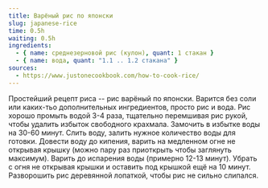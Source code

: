 ```yaml
---
title: Варёный рис по японски
slug: japanese-rice
time: 0.5h
waiting: 0.5h
ingredients:
  - { name: среднезерновой рис (кулон), quant: 1 стакан }
  - { name: вода, quant: "1.1 .. 1.2 стакана" }
sources:
  - https://www.justonecookbook.com/how-to-cook-rice/
---
```


Простейший рецепт риса -- рис варёный по японски. Варится без соли или каких-тьо дополнительных ингредиентов,
просто рис и вода.
Рис хорошо промыть водой 3-4 раза, тщательно перемшивая рис рукой, чтобы удалить избыток свободного крахмала.
Замочить в избытке воды на 30-60 минут. Слить воду, залить нужное количество воды для готовки.
Довести воду до кипения, варить на медленном огне не открывая крышку
(можно пару раз приоткрыть чтобы заглянуть максимум).
Варить до испарения воды (примерно 12-13 минут). Убрать с огня не открывая крышки и оставить под крышкой ещё на 10 минут.
Разворошить рис деревянной лопаткой, чтобы рис не сильно слипался.
